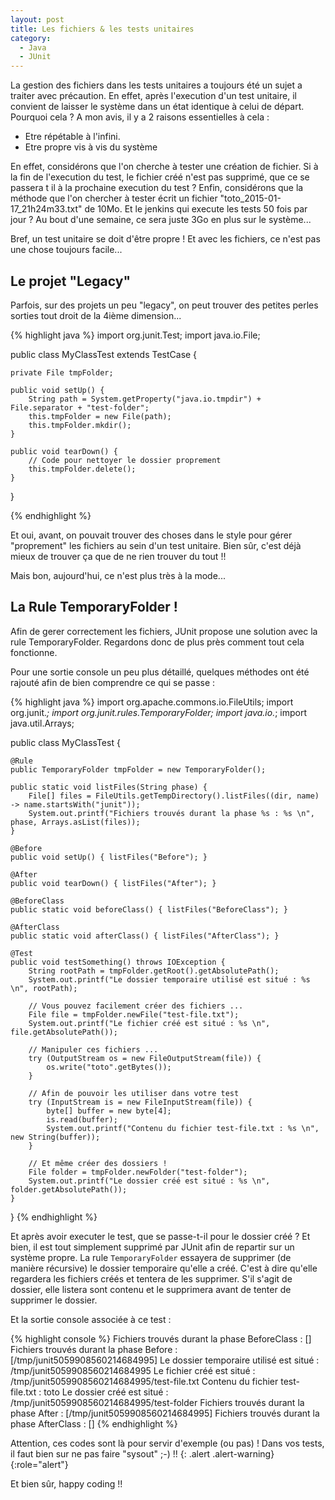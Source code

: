 ```yaml
---
layout: post
title: Les fichiers & les tests unitaires
category:
  - Java
  - JUnit
---
```


La gestion des fichiers dans les tests unitaires a toujours été un sujet a traiter avec précaution. En effet, après l'execution d'un test unitaire, il convient de laisser le système dans un état identique à celui de départ. Pourquoi cela ? A mon avis, il y a 2 raisons essentielles à cela :

* Etre répétable à l'infini.
* Etre propre vis à vis du système

En effet, considérons que l'on cherche à tester une création de fichier. Si à la fin de l'execution du test, le fichier créé n'est pas supprimé, que ce se passera t il à la prochaine execution du test ? Enfin, considérons que la méthode que l'on chercher à tester écrit un fichier "toto_2015-01-17_21h24m33.txt" de 10Mo. Et le jenkins qui execute les tests 50 fois par jour ? Au bout d'une semaine, ce sera juste 3Go en plus sur le système...

Bref, un test unitaire se doit d'être propre ! Et avec les fichiers, ce n'est pas une chose toujours facile...


## Le projet "Legacy"

Parfois, sur des projets un peu "legacy", on peut trouver des petites perles sorties tout droit de la 4ième dimension...

{% highlight java %}
import org.junit.Test;
import java.io.File;

public class MyClassTest extends TestCase {

    private File tmpFolder;

    public void setUp() {
        String path = System.getProperty("java.io.tmpdir") + File.separator + "test-folder";
        this.tmpFolder = new File(path);
        this.tmpFolder.mkdir();
    }

    public void tearDown() {
        // Code pour nettoyer le dossier proprement
        this.tmpFolder.delete();
    }

}

{% endhighlight %}

Et oui, avant, on pouvait trouver des choses dans le style pour gérer "proprement" les fichiers au sein d'un test unitaire. Bien sûr, c'est déjà mieux de trouver ça que de ne rien trouver du tout !!

Mais bon, aujourd'hui, ce n'est plus très à la mode...


## La Rule TemporaryFolder !

Afin de gerer correctement les fichiers, JUnit propose une solution avec la rule TemporaryFolder. Regardons donc de plus près comment tout cela fonctionne.

Pour une sortie console un peu plus détaillé, quelques méthodes ont été rajouté afin de bien comprendre ce qui se passe :

{% highlight java %}
import org.apache.commons.io.FileUtils;
import org.junit.*;
import org.junit.rules.TemporaryFolder;
import java.io.*;
import java.util.Arrays;

public class MyClassTest {

    @Rule
    public TemporaryFolder tmpFolder = new TemporaryFolder();

    public static void listFiles(String phase) {
        File[] files = FileUtils.getTempDirectory().listFiles((dir, name) -> name.startsWith("junit"));
        System.out.printf("Fichiers trouvés durant la phase %s : %s \n", phase, Arrays.asList(files));
    }

    @Before
    public void setUp() { listFiles("Before"); }

    @After
    public void tearDown() { listFiles("After"); }

    @BeforeClass
    public static void beforeClass() { listFiles("BeforeClass"); }

    @AfterClass
    public static void afterClass() { listFiles("AfterClass"); }

    @Test
    public void testSomething() throws IOException {
        String rootPath = tmpFolder.getRoot().getAbsolutePath();
        System.out.printf("Le dossier temporaire utilisé est situé : %s \n", rootPath);

        // Vous pouvez facilement créer des fichiers ...
        File file = tmpFolder.newFile("test-file.txt");
        System.out.printf("Le fichier créé est situé : %s \n", file.getAbsolutePath());

        // Manipuler ces fichiers ...
        try (OutputStream os = new FileOutputStream(file)) {
            os.write("toto".getBytes());
        }

        // Afin de pouvoir les utiliser dans votre test
        try (InputStream is = new FileInputStream(file)) {
            byte[] buffer = new byte[4];
            is.read(buffer);
            System.out.printf("Contenu du fichier test-file.txt : %s \n", new String(buffer));
        }

        // Et même créer des dossiers !
        File folder = tmpFolder.newFolder("test-folder");
        System.out.printf("Le dossier créé est situé : %s \n", folder.getAbsolutePath());
    }
}
{% endhighlight %}

Et après avoir executer le test, que se passe-t-il pour le dossier créé ? Et bien, il est tout simplement supprimé par JUnit afin de repartir sur un système propre. La rule `TemporaryFolder` essayera de supprimer (de manière récursive) le dossier temporaire qu'elle a créé. C'est à dire qu'elle regardera les fichiers créés et tentera de les supprimer. S'il s'agit de dossier, elle listera sont contenu et le supprimera avant de tenter de supprimer le dossier.

Et la sortie console associée à ce test :

{% highlight console %}
Fichiers trouvés durant la phase BeforeClass : []
Fichiers trouvés durant la phase Before : [/tmp/junit5059908560214684995]
Le dossier temporaire utilisé est situé : /tmp/junit5059908560214684995
Le fichier créé est situé : /tmp/junit5059908560214684995/test-file.txt
Contenu du fichier test-file.txt : toto
Le dossier créé est situé : /tmp/junit5059908560214684995/test-folder
Fichiers trouvés durant la phase After : [/tmp/junit5059908560214684995]
Fichiers trouvés durant la phase AfterClass : []
{% endhighlight %}


Attention, ces codes sont là pour servir d'exemple (ou pas) ! Dans vos tests, il faut bien sur ne pas faire "sysout" ;-) !!
{: .alert .alert-warning}
{:role="alert"}

Et bien sûr, happy coding !!
